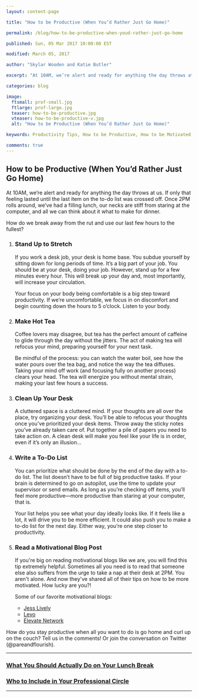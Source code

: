 ```yaml
---
layout: content-page

title: "How to be Productive (When You’d Rather Just Go Home)"

permalink: /blog/how-to-be-productive-when-youd-rather-just-go-home

published: Sun, 05 Mar 2017 10:00:00 EST

modified: March 05, 2017

author: "Skylar Wooden and Katie Butler"

excerpt: "At 10AM, we’re alert and ready for anything the day throws at us. If only that feeling lasted until the last item on the to-do list was crossed off. Once 2PM rolls around, we’ve had a filling lunch, our necks are stiff from staring at the computer, and all we can think about it what to make for dinner."

categories: blog

image:
  ftsmall: prof-small.jpg
  ftlarge: prof-large.jpg
  teaser: how-to-be-productive.jpg
  vteaser: how-to-be-productive-v.jpg
  alt: "How to be Productive (When You’d Rather Just Go Home)"

keywords: Productivity Tips, How to be Productive, How to be Motivated

comments: true
---
```


## How to be Productive (When You’d Rather Just Go Home)

At 10AM, we’re alert and ready for anything the day throws at us. If only that feeling lasted until the last item on the to-do list was crossed off. Once 2PM rolls around, we’ve had a filling lunch, our necks are stiff from staring at the computer, and all we can think about it what to make for dinner. 

How do we break away from the rut and use our last few hours to the fullest? 

<ol>
  <li>
    <h3>Stand Up to Stretch</h3>
    <p>If you work a desk job, your desk is home base. You subdue yourself by sitting down for long periods of time. It’s a big part of your job. You should be at your desk, doing your job. However, stand up for a few minutes every hour. This will  break up your day and, most importantly, will increase your circulation.</p>
    <p>Your focus on your body being comfortable is a big step toward productivity. If we’re uncomfortable, we focus in on discomfort and begin counting down the hours to 5 o’clock. Listen to your body.</p>
  </li>
  <li>
    <h3>Make Hot Tea</h3>
    <p>Coffee lovers may disagree, but tea has the perfect amount of caffeine to glide through the day without the jitters. The act of making tea will refocus your mind, preparing yourself for your next task. </p>
    <p>Be mindful of the process: you can watch the water boil, see how the water pours over the tea bag, and notice the way the tea diffuses. Taking your mind off work (and focusing fully on another process) clears your head. The tea will energize you without mental strain, making your last few hours a success.</p>
  </li>
  <li>
    <h3>Clean Up Your Desk</h3>
    <p>A cluttered space is a cluttered mind. If your thoughts are all over the place, try organizing your desk. You’ll be able to refocus your thoughts once you’ve prioritized your desk items. Throw away the sticky notes you’ve already taken care of. Put together a pile of papers you need to take action on. A clean desk will make you feel like your life is in order, even if it’s only an illusion...</p>
  </li>
  <li>
    <h3>Write a To-Do List</h3>
    <p>You can prioritize what should be done by the end of the day with a to-do list. The list doesn’t have to be full of big productive tasks. If your brain is determined to go on autopilot, use the time to update your supervisor or send emails. As long as you’re checking off items, you’ll feel more productive—more productive than staring at your computer, that is.</p>
    <p>Your list helps you see what your day ideally looks like. If it feels like a lot, it will drive you to be more efficient. It could also push you to make a to-do list for the next day. Either way, you’re one step closer to productivity.</p>
  </li>
  <li>
    <h3>Read a Motivational Blog Post</h3>
    <p>If you're big on reading motivational blogs like we are, you will find this tip extremely helpful. Sometimes all you need is to read that someone else also suffers from the urge to take a nap at their desk at 2PM. You aren't alone. And now they've shared all of their tips on how to be more motivated. How lucky are you?!</p>
    <p>Some of our favorite motivational blogs:</p>
    <ul>
      <li><a href="http://jesslively.com/livelyshow/" target="_blank">Jess Lively</a></li>
      <li><a href="https://www.levo.com/posts/" target="_blank">Levo</a></li>
      <li><a href="https://www.ellevatenetwork.com/articles/" target="_blank">Elevate Network</a></li>
    </ul>
  </li>
</ol>

How do you stay productive when all you want to do is go home and curl up on the couch? Tell us in the comments! Or join the conversation on Twitter (@pareandflourish).

<hr class="primary">

<div class="row"> <!-- "pagination" -->
	<div class="col-xs-6 paginate">
      <a href="{{site.url}}/professional-development/what-you-should-do-on-your-lunch-break/">
        <div class="col-xs-12 arrow"><i class="fa fa-arrow-left" aria-hidden="true"></i></div>
        <div class="col-xs-12 text"><h3>What You Should Actually Do on Your Lunch Break</h3></div>	
      </a>
	</div>
	<div class="col-xs-6 paginate">
    <a href="{{site.url}}/professional-development/who-to-include-in-your-professional-circle/">
        <div class="col-xs-12 arrow"><i class="fa fa-arrow-right" aria-hidden="true"></i></div>
        <div class="col-xs-12 text"><h3>Who to Include in Your Professional Circle</h3></div>	
      </a>
	</div>
</div> <!-- close "pagination" -->

<hr class="primary">